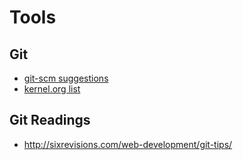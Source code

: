 Tools
=====

Git
---

* [git-scm suggestions](https://git-scm.com/downloads/guis)
* [kernel.org list](https://git.wiki.kernel.org/index.php/InterfacesFrontendsAndTools)

Git Readings
------------

* http://sixrevisions.com/web-development/git-tips/
